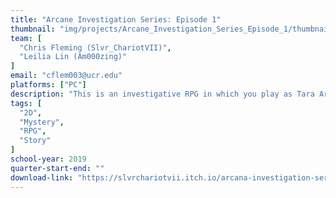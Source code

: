 ```yaml
---
title: "Arcane Investigation Series: Episode 1"
thumbnail: "img/projects/Arcane_Investigation_Series_Episode_1/thumbnail.png"
team: [
  "Chris Fleming (Slvr_ChariotVII)",
  "Leilia Lin (Am000zing)"
]
email: "cflem003@ucr.edu"
platforms: ["PC"]
description: "This is an investigative RPG in which you play as Tara Arceneaux, a freelance Arcana Detective that uses the mysterious power of the Justice Arcana to find the truth of the cyber attack that's at the center of a nearly two-year-old trial. The so-called \"decisive evidence\" is suspected to be hidden in a mental cloud called the MindNet, but with the mysterious AIs known only as the RKNA attempting to kill Tara at every turn, the light at the end of this tunnel grows yet dimmer for both the defense team and the defendant."
tags: [
  "2D", 
  "Mystery",
  "RPG", 
  "Story"
]
school-year: 2019
quarter-start-end: ""
download-link: "https://slvrchariotvii.itch.io/arcana-investigation-series-episode-1"
---
```

